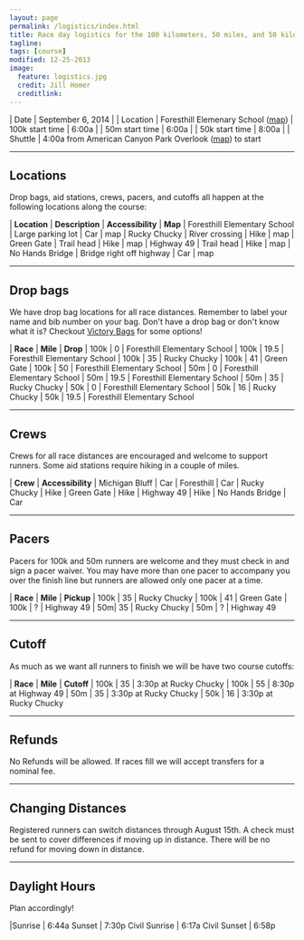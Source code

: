 ```yaml
---
layout: page
permalink: /logistics/index.html
title: Race day logistics for the 100 kilometers, 50 miles, and 50 kilometers.
tagline: 
tags: [course]
modified: 12-25-2013
image:
  feature: logistics.jpg
  credit: Jill Homer
  creditlink: 
---
```



| Date | September 6, 2014 |
| Location | Foresthill Elemenary School (<a href="http://goo.gl/epYPXb">map</a>)
| 100k start time | 6:00a |
| 50m start time | 6:00a |
| 50k start time | 8:00a |
| Shuttle | 4:00a from American Canyon Park Overlook (<a href="http://goo.gl/ZEQW0v">map</a>) to start

<hr>

## Locations

Drop bags, aid stations, crews, pacers, and cutoffs all happen at the following locations along the course:

| **Location** | **Description** | **Accessibility** | **Map**
| Foresthill Elementary School | Large parking lot | Car | map
| Rucky Chucky | River crossing | Hike | map
| Green Gate | Trail head | Hike | map
| Highway 49 | Trail head | Hike | map
| No Hands Bridge | Bridge right off highway | Car | map


<hr>

## Drop bags

We have drop bag locations for all race distances. Remember to label your name and bib number on your bag. Don't have a drop bag or don't know what it is? Checkout <a href="http://victorysportdesign.com/">Victory Bags</a> for some options!

| **Race** | **Mile** | **Drop** 
| 100k | 0 | Foresthill Elementary School
| 100k | 19.5 | Foresthill Elementary School
| 100k | 35 | Rucky Chucky 
| 100k | 41 | Green Gate 
| 100k | 50 | Foresthill Elementary School
| 50m | 0 | Foresthill Elementary School 
| 50m | 19.5 | Foresthill Elementary School
| 50m | 35 | Rucky Chucky 
| 50k | 0 | Foresthill Elementary School 
| 50k | 16 | Rucky Chucky 
| 50k | 19.5 | Foresthill Elementary School 

<hr>

## Crews 

Crews for all race distances are encouraged and welcome to support runners. Some aid stations require hiking in a couple of miles. 

| **Crew** | **Accessibility**
| Michigan Bluff | Car
| Foresthill | Car 
| Rucky Chucky | Hike
| Green Gate | Hike 
| Highway 49 | Hike 
| No Hands Bridge | Car 

<hr>

## Pacers

Pacers for 100k and 50m runners are welcome and they must check in and sign a pacer waiver. You may have more than one pacer to accompany you over the finish line but runners are allowed only one pacer at a time. 

| **Race** | **Mile** | **Pickup** 
| 100k | 35 | Rucky Chucky 
| 100k | 41 | Green Gate
| 100k | ? | Highway 49
| 50m| 35 | Rucky Chucky 
| 50m | ? | Highway 49


<hr>

## Cutoff

As much as we want all runners to finish we will be have two course cutoffs:

| **Race** | **Mile** | **Cutoff**
| 100k | 35 | 3:30p at Rucky Chucky 
| 100k | 55 | 8:30p at Highway 49 
| 50m | 35 | 3:30p at Rucky Chucky
| 50k | 16 | 3:30p at Rucky Chucky 

<hr>

## Refunds

No Refunds will be allowed. If races fill we will accept transfers for a nominal fee. 

<hr>

## Changing Distances

Registered runners can switch distances through August 15th. A check must be sent to cover differences if moving up in distance.  There will be no refund for moving down in distance. 

<hr>

## Daylight Hours

Plan accordingly!

|Sunrise | 6:44a
Sunset | 7:30p
Civil Sunrise | 6:17a
Civil Sunset | 6:58p
